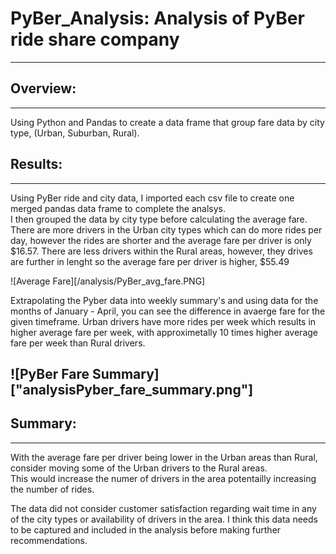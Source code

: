 # PyBer_Analysis: Analysis of PyBer ride share company

---
## Overview:
---  
Using Python and Pandas to create a data frame that group fare data by city type, (Urban, Suburban, Rural).  

## Results: 
---
Using PyBer ride and city data, I imported each csv file to create one merged pandas data frame to complete the analsys.  
I then grouped the data by city type before calculating the average fare.  There are more drivers in the Urban city types 
which can do more rides per day, however the rides are shorter and the average fare per driver is only $16.57.  There are less drivers 
within the Rural areas, however, they drives are further in lenght so the average fare per driver is higher, $55.49  

![Average Fare][/analysis/PyBer_avg_fare.PNG]

Extrapolating the Pyber data into weekly summary's and using data for the months of January - April, you can see the difference in 
avaerge fare for the given timeframe.  Urban drivers have more rides per week which results in higher average fare per week, with 
approximetally 10 times higher average fare per week than Rural drivers.   

![PyBer Fare Summary]["analysisPyber_fare_summary.png"]
---
## Summary: 
---
With the average fare per driver being lower in the Urban areas than Rural, consider moving some of the Urban drivers to the Rural areas.  
This would increase the numer of drivers in the area potentailly increasing the number of rides. 

The data did not consider customer satisfaction regarding wait time in any of the city types or availability of drivers in the area.  I think 
this data needs to be captured and included in the analysis before making further recommendations. 